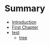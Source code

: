 # Summary

* [Introduction](README.md)
* [First Chapter](chapter1.md)
* [test](test.md)
  * [tree](test/tree.md)

